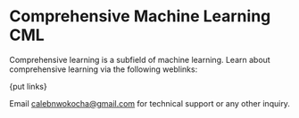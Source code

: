 # Comprehensive Machine Learning CML

Comprehensive learning is a subfield of machine learning. Learn about comprehensive learning via the following weblinks:

{put links}

Email calebnwokocha@gmail.com for technical support or any other inquiry.
